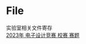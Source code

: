 # File
实验室相关文件寄存<br>
[2023年 电子设计竞赛 校赛 赛题](https://github.com/JLICT-Automation-Lab/File/tree/main/2023%E5%B9%B4%20%E7%94%B5%E5%AD%90%E8%AE%BE%E8%AE%A1%E7%AB%9E%E8%B5%9B%20%E6%A0%A1%E8%B5%9B%20%E8%B5%9B%E9%A2%98)
